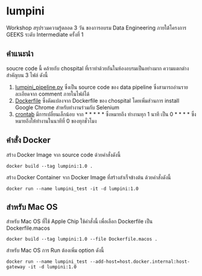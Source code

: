 # lumpini

Workshop สรุปรวมความรู้ตลอด 3 วัน ของการอบรม Data Engineering ภายใต้โครงการ  GEEKS ระดับ Intermediate ครั้งที่ 1

## คำแนะนำ

soucre code นี้ คล้ายกับ chospital ที่เราทำด้วยกันในห้องอบรมเป็นอย่างมาก ความแตกต่างสำคัญบน 3 ไฟล์ ดังนี้
1. [lumpini_pipeline.py](lumpini_pipeline.py) ซึ่งเป็น source code ของ data pipeline ซึ่งสามารถอ่านรายละเอียดจาก comment ภายในไฟล์ได้
2. [Dockerfile](Dockerfile) ซึ่งดัดแปลงจาก Dockerfile ของ chospital โดยเพิ่มส่วนการ install Google Chrome สำหรับทำงานร่วมกับ Selenium
3. [crontab](crontab) มีการเปลี่ยนเล็กน้อบ จาก * * * * * ซึ่งหมายถึง ทำงานทุก 1 นาที เป็น 0 * * * * ซึ่งหมายถึงให้ทำงานในนาทีที่ 0 ของทุกชั่วโมง
   
## คำสั่ง Docker

สร้าง Docker Image จาก source code ด้วยคำสั่งดังนี้
```
docker build --tag lumpini:1.0 .
```

สร้าง Docker Container จาก Docker Image ที่สร้างสำเร็จข้างต้น ด้วยคำสั่งดังนี้
```
docker run --name lumpini_test -it -d lumpini:1.0
```

## สำหรับ Mac OS 

สำหรับ Mac OS ที่ใช้ Apple Chip ใช้คำสั่งนี้ เพื่อเลือก Dockerfile เป็น Dockerfile.macos
```
docker build --tag lumpini:1.0 --file Dockerfile.macos .
```

สำหรับ Mac OS การ Run ต้องเพิ่ม option ดังนี้

```
docker run --name lumpini_test --add-host=host.docker.internal:host-gateway -it -d lumpini:1.0
```

